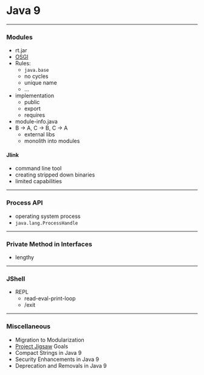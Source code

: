 # Java 9

<hr>

### Modules

- rt.jar
- [OSGI](https://www.osgi.org/resources/where-to-start/)
- Rules:
  - `java.base`
  - no cycles
  - unique name
  - ...
- implementation
  - public
  - export
  - requires
- module-info.java
- B -> A, C -> B, C -> A
  - external libs
  - monolith into modules

#### Jlink

- command line tool
- creating stripped down binaries
- limited capabilities


<hr>

### Process API

- operating system process
- `java.lang.ProcessHandle`

<hr>

### Private Method in Interfaces

- lengthy


<hr>

### JShell

- REPL
  - read-eval-print-loop
  - /exit

<hr>

### Miscellaneous

- Migration to Modularization
- [Project Jigsaw](https://openjdk.org/projects/jigsaw/) Goals
- Compact Strings in Java 9
- Security Enhancements in Java 9
- Deprecation and Removals in Java 9

